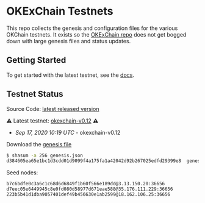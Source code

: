 # OKExChain Testnets

This repo collects the genesis and configuration files for the various OKChain
testnets. It exists so the [OKExChain repo](https://github.com/okex/okexchain)
does not get bogged down with large genesis files and status updates.

## Getting Started

To get started with the latest testnet, see the
[docs](https://okexchain-docs.readthedocs.io/en/latest/getting-start/join-okexchain-testnet.html).

## Testnet Status
Source Code: [latest released version](https://github.com/okex/okexchain/tree/v0.12.0-testnet1)

⚠️ Latest testnet: [okexchain-v0.12](./v0.12) ⚠️
* *Sep 17, 2020 10:19 UTC* - okexchain-v0.12

Download the [genesis file](https://raw.githubusercontent.com/okex/testnets/master/v0.12/genesis.json)

```bash
$ shasum -a 256 genesis.json
d384605ea65e1bc1d3cdd01d9099f4a175fa1a42042d92b267025edfd29399e8  genesis.json
```

Seed nodes:
```
b7c6bdfe0c3a6c1c68d6d6849f1b60f566e189dd@3.13.150.20:36656
d7eec05e6449945c8e0fd080d58977d671eae588@35.176.111.229:36656
223b5b41d1dba9057401def49b456630e1ab2599@18.162.106.25:36656
```
